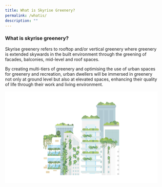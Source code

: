 ```yaml
---
title: What is Skyrise Greenery?
permalink: /whatis/
description: ""
---
```



### What is skyrise greenery?

Skyrise greenery refers to rooftop and/or vertical greenery where greenery is extended skywards in the built environment through the greening of facades, balconies, mid-level and roof spaces.

By creating multi-tiers of greenery and optimising the use of urban spaces for greenery and recreation, urban dwellers will be immersed in greenery not only at ground level but also at elevated spaces, enhancing their quality of life through their work and living environment.

![](/images/Capture3.png)